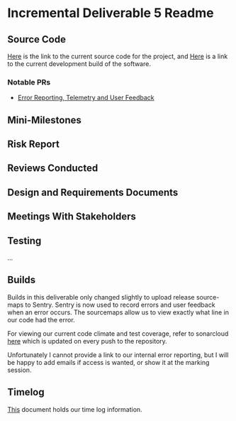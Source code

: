 # Incremental Deliverable 5 Readme

## Source Code

[Here](https://github.com/UniversityOfSaskatchewanCMPT371/term-project-fall2019-team-2/tree/ID5/src) is the link to the current source code for the project, and [Here](https://dev.braunson.me/) is a link to the current development build of the software.

### Notable PRs

- [Error Reporting, Telemetry and User Feedback](https://github.com/UniversityOfSaskatchewanCMPT371/term-project-fall2019-team-2/pull/141)

## Mini-Milestones


## Risk Report


## Reviews Conducted


## Design and Requirements Documents


## Meetings With Stakeholders


## Testing

...

## Builds

Builds in this deliverable only changed slightly to upload release source-maps to Sentry. Sentry
is now used to record errors and user feedback when an error occurs. The sourcemaps allow us to view
exactly what line in our code had the error.

For viewing our current code climate and test coverage, refer to sonarcloud [here](https://sonarcloud.io/dashboard?id=cmpt371-team2) which is updated on every push to the repository.

Unfortunately I cannot provide a link to our internal error reporting, but I will be happy to add emails if access is wanted, or show it at the marking session.

## Timelog

[This](https://docs.google.com/spreadsheets/d/1NQE-0Cl15hqOMuEmQf0g8BnSgYWp-6AZVLhdm_tuwbE/edit#gid=688492208) document holds our time log information.

